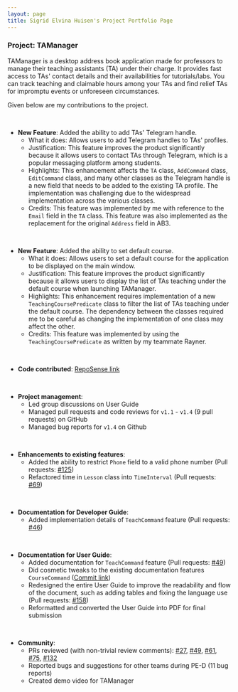 ```yaml
---
layout: page
title: Sigrid Elvina Huisen's Project Portfolio Page
---
```


### Project: TAManager

TAManager is a desktop address book application made for professors to manage their teaching assistants (TA) under their charge.
It provides fast access to TAs' contact details and their availabilities for tutorials/labs.
You can track teaching and claimable hours among your TAs and find relief TAs for impromptu events or unforeseen circumstances.

Given below are my contributions to the project.

<br/>

* **New Feature**: Added the ability to add TAs' Telegram handle.
  * What it does: Allows users to add Telegram handles to TAs' profiles.
  * Justification: This feature improves the product significantly because it allows users to contact TAs through Telegram, which is a popular messaging platform among students.
  * Highlights: This enhancement affects the `TA` class, `AddCommand` class, `EditCommand` class, and many other classes as the Telegram handle is a new field that needs to be added to the existing TA profile.
  The implementation was challenging due to the widespread implementation across the various classes.
  * Credits: This feature was implemented by me with reference to the `Email` field in the `TA` class. This feature was also implemented as the replacement for the original `Address` field in AB3. 
  
<br/>


* **New Feature**: Added the ability to set default course.
  * What it does: Allows users to set a default course for the application to be displayed on the main window.
  * Justification: This feature improves the product significantly because it allows users to display the list of TAs teaching under the default course when launching TAManager.
  * Highlights: This enhancement requires implementation of a new `TeachingCoursePredicate` class to filter the list of TAs teaching under the default course.
    The dependency between the classes required me to be careful as changing the implementation of one class may affect the other.
  * Credits: This feature was implemented by using the `TeachingCoursePredicate` as written by my teammate Rayner.

<br/>

* **Code contributed**: [RepoSense link](https://nus-cs2103-ay2324s1.github.io/tp-dashboard/?search=itssisi&breakdown=true)

<br/>

* **Project management**:
  * Led group discussions on User Guide
  * Managed pull requests and code reviews for `v1.1` - `v1.4` (9 pull requests) on GitHub
  * Managed bug reports for `v1.4` on Github

<br/>

* **Enhancements to existing features**:
  * Added the ability to restrict `Phone` field to a valid phone number (Pull requests: [\#125](https://github.com/AY2324S1-CS2103T-T10-1/tp/pull/125))
  * Refactored time in `Lesson` class into `TimeInterval` (Pull requests: [\#69](https://github.com/AY2324S1-CS2103T-T10-1/tp/pull/69))

<br/>

* **Documentation for Developer Guide**:
  * Added implementation details of `TeachCommand` feature (Pull requests: [\#46](https://github.com/AY2324S1-CS2103T-T10-1/tp/pull/46))

<br/>

* **Documentation for User Guide**:
  * Added documentation for `TeachCommand` feature (Pull requests: [\#49](https://github.com/AY2324S1-CS2103T-T10-1/tp/pull/49))
  * Did cosmetic tweaks to the existing documentation features `CourseCommand` ([Commit link](https://github.com/AY2324S1-CS2103T-T10-1/tp/commit/9b4c003a34332a412fb8e113189dc9a1906455be))
  * Redesigned the entire User Guide to improve the readability and flow of the document, such as adding tables and fixing the language use (Pull requests: [\#158](https://github.com/AY2324S1-CS2103T-T10-1/tp/pull/158))
  * Reformatted and converted the User Guide into PDF for final submission 
  
<br/>

* **Community**:
  * PRs reviewed (with non-trivial review comments): [\#27](https://github.com/AY2324S1-CS2103T-T10-1/tp/pull/27),
    [\#49](https://github.com/AY2324S1-CS2103T-T10-1/tp/pull/49), [\#61](https://github.com/AY2324S1-CS2103T-T10-1/tp/pull/61), [\#75](https://github.com/AY2324S1-CS2103T-T10-1/tp/pull/75),
    [\#132](https://github.com/AY2324S1-CS2103T-T10-1/tp/pull/132)
  * Reported bugs and suggestions for other teams during PE-D (11 bug reports)
  * Created demo video for TAManager 
